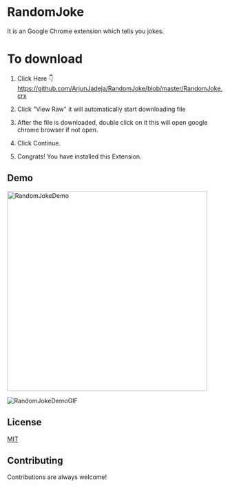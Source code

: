 
# RandomJoke

It is an Google Chrome extension which tells you jokes.

# To download 

1. Click Here 👇
https://github.com/ArjunJadeja/RandomJoke/blob/master/RandomJoke.crx

2. Click "View Raw" 
it will automatically start downloading file

3. After the file is downloaded, double click on it 
this will open google chrome browser if not open.

4. Click Continue.

5. Congrats! You have installed this Extension.

## Demo

<img width="464" alt="RandomJokeDemo" src="https://user-images.githubusercontent.com/81246797/139275538-8ef63d47-8c96-4584-a117-278af30beb1c.png">

![RandomJokeDemoGIF](https://user-images.githubusercontent.com/81246797/139275682-aa3df95c-ce68-47d5-a7bd-570df95f8275.gif)


## License

[MIT](https://choosealicense.com/licenses/mit/)


## Contributing

Contributions are always welcome!


